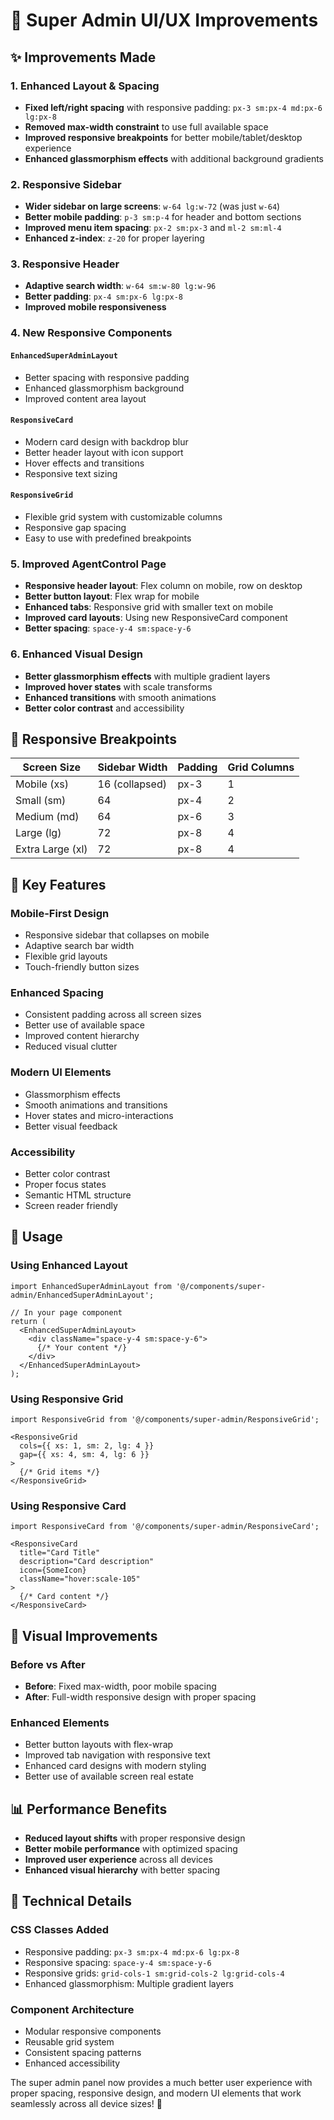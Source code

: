 # 🎨 Super Admin UI/UX Improvements

## ✨ Improvements Made

### 1. **Enhanced Layout & Spacing**
- **Fixed left/right spacing** with responsive padding: `px-3 sm:px-4 md:px-6 lg:px-8`
- **Removed max-width constraint** to use full available space
- **Improved responsive breakpoints** for better mobile/tablet/desktop experience
- **Enhanced glassmorphism effects** with additional background gradients

### 2. **Responsive Sidebar**
- **Wider sidebar on large screens**: `w-64 lg:w-72` (was just `w-64`)
- **Better mobile padding**: `p-3 sm:p-4` for header and bottom sections
- **Improved menu item spacing**: `px-2 sm:px-3` and `ml-2 sm:ml-4`
- **Enhanced z-index**: `z-20` for proper layering

### 3. **Responsive Header**
- **Adaptive search width**: `w-64 sm:w-80 lg:w-96`
- **Better padding**: `px-4 sm:px-6 lg:px-8`
- **Improved mobile responsiveness**

### 4. **New Responsive Components**

#### `EnhancedSuperAdminLayout`
- Better spacing with responsive padding
- Enhanced glassmorphism background
- Improved content area layout

#### `ResponsiveCard`
- Modern card design with backdrop blur
- Better header layout with icon support
- Hover effects and transitions
- Responsive text sizing

#### `ResponsiveGrid`
- Flexible grid system with customizable columns
- Responsive gap spacing
- Easy to use with predefined breakpoints

### 5. **Improved AgentControl Page**
- **Responsive header layout**: Flex column on mobile, row on desktop
- **Better button layout**: Flex wrap for mobile
- **Enhanced tabs**: Responsive grid with smaller text on mobile
- **Improved card layouts**: Using new ResponsiveCard component
- **Better spacing**: `space-y-4 sm:space-y-6`

### 6. **Enhanced Visual Design**
- **Better glassmorphism effects** with multiple gradient layers
- **Improved hover states** with scale transforms
- **Enhanced transitions** with smooth animations
- **Better color contrast** and accessibility

## 📱 Responsive Breakpoints

| Screen Size | Sidebar Width | Padding | Grid Columns |
|-------------|---------------|---------|--------------|
| Mobile (xs) | 16 (collapsed) | px-3 | 1 |
| Small (sm) | 64 | px-4 | 2 |
| Medium (md) | 64 | px-6 | 3 |
| Large (lg) | 72 | px-8 | 4 |
| Extra Large (xl) | 72 | px-8 | 4 |

## 🎯 Key Features

### **Mobile-First Design**
- Responsive sidebar that collapses on mobile
- Adaptive search bar width
- Flexible grid layouts
- Touch-friendly button sizes

### **Enhanced Spacing**
- Consistent padding across all screen sizes
- Better use of available space
- Improved content hierarchy
- Reduced visual clutter

### **Modern UI Elements**
- Glassmorphism effects
- Smooth animations and transitions
- Hover states and micro-interactions
- Better visual feedback

### **Accessibility**
- Better color contrast
- Proper focus states
- Semantic HTML structure
- Screen reader friendly

## 🚀 Usage

### Using Enhanced Layout
```tsx
import EnhancedSuperAdminLayout from '@/components/super-admin/EnhancedSuperAdminLayout';

// In your page component
return (
  <EnhancedSuperAdminLayout>
    <div className="space-y-4 sm:space-y-6">
      {/* Your content */}
    </div>
  </EnhancedSuperAdminLayout>
);
```

### Using Responsive Grid
```tsx
import ResponsiveGrid from '@/components/super-admin/ResponsiveGrid';

<ResponsiveGrid 
  cols={{ xs: 1, sm: 2, lg: 4 }} 
  gap={{ xs: 4, sm: 4, lg: 6 }}
>
  {/* Grid items */}
</ResponsiveGrid>
```

### Using Responsive Card
```tsx
import ResponsiveCard from '@/components/super-admin/ResponsiveCard';

<ResponsiveCard
  title="Card Title"
  description="Card description"
  icon={SomeIcon}
  className="hover:scale-105"
>
  {/* Card content */}
</ResponsiveCard>
```

## 🎨 Visual Improvements

### **Before vs After**
- **Before**: Fixed max-width, poor mobile spacing
- **After**: Full-width responsive design with proper spacing

### **Enhanced Elements**
- Better button layouts with flex-wrap
- Improved tab navigation with responsive text
- Enhanced card designs with modern styling
- Better use of available screen real estate

## 📊 Performance Benefits
- **Reduced layout shifts** with proper responsive design
- **Better mobile performance** with optimized spacing
- **Improved user experience** across all devices
- **Enhanced visual hierarchy** with better spacing

## 🔧 Technical Details

### **CSS Classes Added**
- Responsive padding: `px-3 sm:px-4 md:px-6 lg:px-8`
- Responsive spacing: `space-y-4 sm:space-y-6`
- Responsive grids: `grid-cols-1 sm:grid-cols-2 lg:grid-cols-4`
- Enhanced glassmorphism: Multiple gradient layers

### **Component Architecture**
- Modular responsive components
- Reusable grid system
- Consistent spacing patterns
- Enhanced accessibility

The super admin panel now provides a much better user experience with proper spacing, responsive design, and modern UI elements that work seamlessly across all device sizes! 🎉
